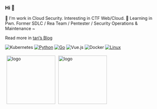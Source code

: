 ### Hi 👋

🔭 I'm work in Cloud Security. Interesting in CTF Web/Cloud. 🌱 Learning in Pwn. Former SDLC / Rea Team / Pentester / Security Operations & Maintenance ~

Read more in [tari’s Blog](https://tari.moe)

![Kubernetes](https://img.shields.io/badge/kubernetes-%23326ce5.svg?style=for-the-badge&logo=kubernetes&logoColor=white)
[![Python](https://img.shields.io/badge/-Python-3776AB?style=for-the-badge&logo=python&logoColor=ffffff)](https://www.python.org/)
[![Go](https://img.shields.io/badge/-Golang-2496ED?style=for-the-badge&logo=Go&logoColor=ffffff)](https://go.dev/)
![Vue.js](https://img.shields.io/badge/-Vue.js-4FC08D?style=for-the-badge&logo=Vue.js&logoColor=ffffff)
![Docker](https://img.shields.io/badge/Docker-2496ED?style=for-the-badge&logo=docker&logoColor=ffffff)
[![Linux](https://img.shields.io/badge/-Linux-333333?style=for-the-badge&logo=linux&logoColor=white)](https://www.linuxfoundation.org/)

<img src="https://github-readme-stats.vercel.app/api?username=tarihub&show_icons=true&count_private=true" alt="logo" height="160" align="left" style="margin: 5px; margin-bottom: 20px;" />

<img src="https://github-readme-stats.vercel.app/api/top-langs/?username=tarihub&layout=compact&hide=html,css,javascript&count_private=true" alt="logo" height="160" align="left" style="margin: 5px; margin-bottom: 20px;">

<!--
**tarihub/tarihub** is a ✨ _special_ ✨ repository because its `README.md` (this file) appears on your GitHub profile.

Here are some ideas to get you started:

- 🔭 I’m currently working on ...
-  I’m currently learning ...
- 👯 I’m looking to collaborate on ...
- 🤔 I’m looking for help with ...
- 💬 Ask me about ...
- 📫 How to reach me: ...
- 😄 Pronouns: ...
- ⚡ Fun fact: ...
-->

